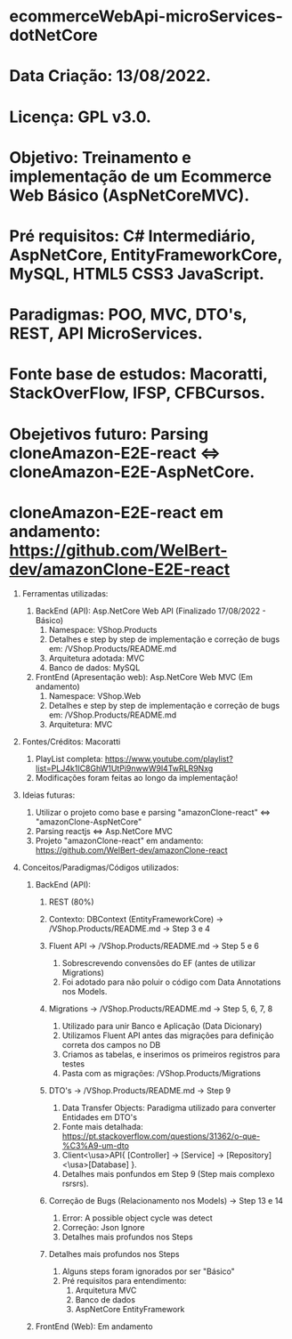 # ecommerceWebApi-microServices-dotNetCore

# Data Criação: 13/08/2022.
# Licença: GPL v3.0.
# Objetivo: Treinamento e implementação de um Ecommerce Web Básico (AspNetCoreMVC).
# Pré requisitos: C# Intermediário, AspNetCore, EntityFrameworkCore, MySQL, HTML5 CSS3 JavaScript.
# Paradigmas: POO, MVC, DTO's, REST, API MicroServices.
# Fonte base de estudos: Macoratti, StackOverFlow, IFSP, CFBCursos.
# Obejetivos futuro: Parsing cloneAmazon-E2E-react <=> cloneAmazon-E2E-AspNetCore.
# cloneAmazon-E2E-react em andamento: https://github.com/WelBert-dev/amazonClone-E2E-react

1. Ferramentas utilizadas:
 
    1. BackEnd (API): Asp.NetCore Web API (Finalizado 17/08/2022 - Básico)
        1. Namespace: VShop.Products 
        2. Detalhes e step by step de implementação e correção de bugs em: /VShop.Products/README.md
        3. Arquitetura adotada: MVC
        4. Banco de dados: MySQL
    2. FrontEnd (Apresentação web): Asp.NetCore Web MVC (Em andamento)
        1. Namespace: VShop.Web
        2. Detalhes e step by step de implementação e correção de bugs em: /VShop.Products/README.md
        3. Arquitetura: MVC

2. Fontes/Créditos: Macoratti
    1. PlayList completa: https://www.youtube.com/playlist?list=PLJ4k1IC8GhW1UtPi9nwwW9l4TwRLR9Nxg
    2. Modificações foram feitas ao longo da implementação! 

3. Ideias futuras:
    1. Utilizar o projeto como base e parsing "amazonClone-react" <=> "amazonClone-AspNetCore"
    2. Parsing reactjs <=> Asp.NetCore MVC
    3. Projeto "amazonClone-react" em andamento: https://github.com/WelBert-dev/amazonClone-react

4. Conceitos/Paradigmas/Códigos utilizados:
    1. BackEnd (API):
        1. REST (80%)

        2. Contexto: DBContext (EntityFrameworkCore) -> /VShop.Products/README.md -> Step 3 e 4

        3. Fluent API -> /VShop.Products/README.md -> Step 5 e 6
            1. Sobrescrevendo convensões do EF (antes de utilizar Migrations)
            2. Foi adotado para não poluir o código com Data Annotations nos Models.

        4. Migrations -> /VShop.Products/README.md -> Step 5, 6, 7, 8
            1. Utilizado para unir Banco e Aplicação (Data Dicionary)
            2. Utilizamos Fluent API antes das migrações para definição correta dos campos no DB
            3. Criamos as tabelas, e inserimos os primeiros registros para testes
            4. Pasta com as migrações: /VShop.Products/Migrations

        5. DTO's -> /VShop.Products/README.md -> Step 9
            1. Data Transfer Objects: Paradigma utilizado para converter Entidades em DTO's
            2. Fonte mais detalhada: https://pt.stackoverflow.com/questions/31362/o-que-%C3%A9-um-dto
            3. Client<\usa>API{ [Controller] -> [Service] -> [Repository]<\usa>[Database] }.
            4. Detalhes mais ponfundos em Step 9 (Step mais complexo rsrsrs).
        
        6. Correção de Bugs (Relacionamento nos Models) -> Step 13 e 14
            1. Error: A possible object cycle was detect
            2. Correção: Json Ignore 
            3. Detalhes mais profundos nos Steps

        7. Detalhes mais profundos nos Steps
            1. Alguns steps foram ignorados por ser "Básico" 
            2. Pré requisitos para entendimento: 
                1. Arquitetura MVC 
                2. Banco de dados
                3. AspNetCore EntityFramework

    2. FrontEnd (Web): Em andamento


